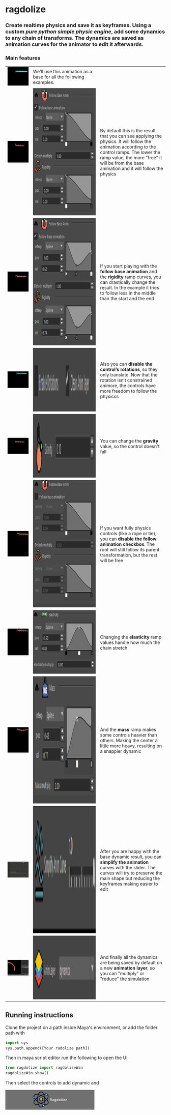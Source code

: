 # ragdolize

### Create realtime physics and save it as keyframes. Using a custom *pure python simple physic engine*, add some dynamics to any chain of transforms. The dynamics are saved as animation curves for the animator to edit it afterwards.



### Main features
|  |  |  |
|--|--|--|
|![](gifs/baseAnim.gif)|We'll use this animation as a base for all the following examples.   |  |
|![](gifs/ragdolize.gif)|<img src="gifs/defaultFollow.png" alt="defaultFollow" height="400"/>|By default this is the result that you can see applying the physics. It will follow the animation according to the control ramps. The lower the ramp value, the more "free" it will be from the base animation and it will follow the physics|
|![](gifs/playFollow.gif)|<img src="gifs/playAnim.png" alt="playAnim" height="400"/>|If you start playing with the **follow base animation** and the **rigidity** ramp curves, you can drastically change the result. In the example it tries to  follow less in the middle than the start and the end|
|![](gifs/noRotation.gif)|<img src="gifs/noRotation.png" alt="noRotation" height="200"/>|Also you can **disable the control’s rotations**, so they only translate. Now that the rotation isn’t constrained animore, the controls have more freedom to follow the physicss|
|![](gifs/noGravity.gif)|<img src="gifs/gravity.png" alt="gravity" height="200"/>|You can change the **gravity** value, so the control doesn't fall|
|![](gifs/nofollow.gif)|<img src="gifs/nofollowAnim.png" alt="nofollowAnim" height="400"/>|If you want fully physics controls (like a rope or tie), you can **disable the follow animation checkbox**. The root will still follow its parent transformation, but the rest will be free|
|![](gifs/playEslasticity.gif)|<img src="gifs/eslasticity.png" alt="elasticity" height="200"/>|Changing the **elasticity** ramp values handle how much the chain stretch|
|![](gifs/playmass.gif)|<img src="gifs/mass.png" alt="mass" height="400"/>|And the **mass** ramp makes some controls heavier than others. Making the center a little more heavy, resulting on a snappier dynamic|
|![](gifs/sumplifyCurve.gif)|<img src="gifs/curves.png" alt="sumplifyCurve" height="400"/>|After you are happy with the base dynamic result, you can **simplify the animation** curves with the slider. The curves will try to preserve the main shape but reducing the keyframes making easier to edit|
|![](gifs/animLayer.gif)|<img src="gifs/animLayers.png" alt="animLayers" height="200"/>|And finally all the dynamics are being saved by default on a new **animation layer**, so you can "multiply" or "reduce" the simulation|


## Running instructions

Clone the project on a path inside Maya's environment, or add the folder path with
```python
import sys
sys.path.append([Your radolize path])
```
Then in maya script editor run the following to open the UI
```python
from ragdolize import ragdolizeWin
ragdolizeWin.show()
```
Then select the controls to add dynamic and

![](gifs/doitButton.png)
